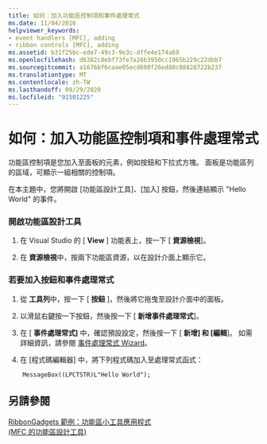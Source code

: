 ```yaml
---
title: 如何：加入功能區控制項和事件處理常式
ms.date: 11/04/2016
helpviewer_keywords:
- event handlers [MFC], adding
- ribbon controls [MFC], adding
ms.assetid: b31f25bc-ede7-49c3-9e3c-dffe4e174a69
ms.openlocfilehash: d6382c8ebf73fe7a26b3950cc1965b229c22dbb7
ms.sourcegitcommit: a1676bf6caae05ecd698f26ed80c08828722b237
ms.translationtype: MT
ms.contentlocale: zh-TW
ms.lasthandoff: 09/29/2020
ms.locfileid: "91501225"
---
```

# <a name="how-to-add-ribbon-controls-and-event-handlers"></a>如何：加入功能區控制項和事件處理常式

功能區控制項是您加入至面板的元素，例如按鈕和下拉式方塊。 面板是功能區列的區域，可顯示一組相關的控制項。

在本主題中，您將開啟 [功能區設計工具]、[加入] 按鈕，然後連結顯示 "Hello World" 的事件。

### <a name="to-open-the-ribbon-designer"></a>開啟功能區設計工具

1. 在 Visual Studio 的 [ **View** ] 功能表上，按一下 [ **資源檢視**]。

1. 在 **資源檢視**中，按兩下功能區資源，以在設計介面上顯示它。

### <a name="to-add-a-button-and-an-event-handler"></a>若要加入按鈕和事件處理常式

1. 從 **工具列**中，按一下 [ **按鈕** ]，然後將它拖曳至設計介面中的面板。

1. 以滑鼠右鍵按一下按鈕，然後按一下 [ **新增事件處理常式**]。

1. 在 [ **事件處理常式]** 中，確認預設設定，然後按一下 [ **新增] 和 [編輯**]。 如需詳細資訊，請參閱 [事件處理常式 Wizard](../ide/adding-an-event-handler-visual-cpp.md#event-handler-wizard)。

1. 在 [程式碼編輯器] 中，將下列程式碼加入至處理常式函式：

```
    MessageBox((LPCTSTR)L"Hello World");
```

## <a name="see-also"></a>另請參閱

[RibbonGadgets 範例：功能區小工具應用程式](../overview/visual-cpp-samples.md)<br/>
[ (MFC 的功能區設計工具) ](ribbon-designer-mfc.md)
